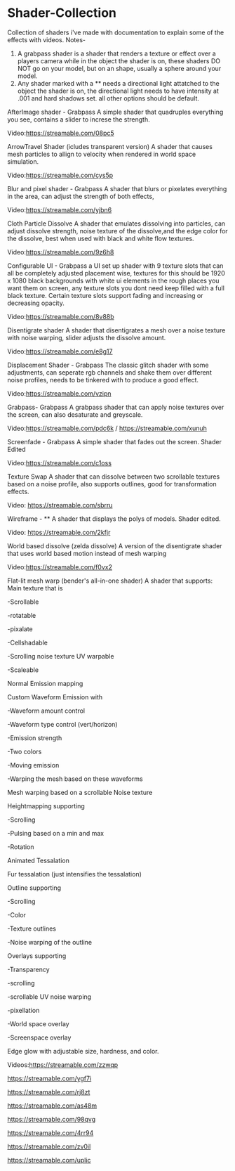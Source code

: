# Shader-Collection
Collection of shaders i've made with documentation to explain some of the effects with videos.
Notes-
1) A grabpass shader is a shader that renders a texture or effect over a players camera while in the object the shader is on, these shaders DO NOT go on your model, but on an shape, usually a sphere around your model.
2) Any shader marked with a ** needs a directional light attatched to the object the shader is on, the directional light needs to have intensity at .001 and hard shadows set. all other options should be default.

AfterImage shader - Grabpass
A simple shader that quadruples everything you see, contains a slider to increse the strength.

Video:https://streamable.com/08pc5

ArrowTravel Shader (icludes transparent version)
A shader that causes mesh particles to allign to velocity when rendered in world space simulation.

Video:https://streamable.com/cys5p

Blur and pixel shader - Grabpass
A shader that blurs or pixelates everything in the area, can adjust the strength of both effects,

Video:https://streamable.com/yjbn6

Cloth Particle Dissolve
A shader that emulates dissolving into particles, can adjust dissolve strength, noise texture of the dissolve,and the edge color for the dissolve, best when used with black and white flow textures.

Video:https://streamable.com/9z6h8

Configurable UI - Grabpass
a UI set up shader with 9 texture slots that can all be completely adjusted placement wise, textures for this should be 1920 x 1080 black backgrounds with white ui elements in the rough places you want them on screen, any texture slots you dont need keep filled with a full black texture. Certain texture slots support fading and increasing or decreasing opacity.

Video:https://streamable.com/8v88b

Disentigrate shader
A shader that disentigrates a mesh over a noise texture with noise warping, slider adjusts the dissolve amount.

Video:https://streamable.com/e8g17

Displacement Shader - Grabpass
The classic glitch shader with some adjustments, can seperate rgb channels and shake them over different noise profiles, needs to be tinkered with to produce a good effect.

Video:https://streamable.com/vzipn

Grabpass- Grabpass
A grabpass shader that can apply noise textures over the screen, can also desaturate and greyscale.

Video:https://streamable.com/pdc6k / https://streamable.com/xunuh

Screenfade - Grabpass
A simple shader that fades out the screen. Shader Edited

Video:https://streamable.com/c1oss 

Texture Swap
A shader that can dissolve between two scrollable textures based on a noise profile, also supports outlines, good for transformation effects.

Video: https://streamable.com/sbrru

Wireframe - **
A shader that displays the polys of models. Shader edited.

Video: https://streamable.com/2kfjr

World based dissolve (zelda dissolve)
A version of the disentigrate shader that uses world based motion instead of mesh warping

Video:https://streamable.com/f0vx2

Flat-lit mesh warp (bender's all-in-one shader)
A shader that supports:
Main texture that is
 
 -Scrollable
 
 -rotatable
 
 -pixalate
 
 -Cellshadable
 
 -Scrolling noise texture UV warpable
 
 -Scaleable

Normal Emission mapping

Custom Waveform Emission with
 
 -Waveform amount control
 
 -Waveform type control (vert/horizon)
 
 -Emission strength
 
 -Two colors
 
 -Moving emission
 
 -Warping the mesh based on these waveforms

Mesh warping based on a scrollable Noise texture

Heightmapping supporting

-Scrolling

-Pulsing based on a min and max

-Rotation

Animated Tessalation

Fur tessalation (just intensifies the tessalation)

Outline supporting

-Scrolling

-Color

-Texture outlines

-Noise warping of the outline

Overlays supporting

-Transparency

-scrolling

-scrollable UV noise warping

-pixellation

-World space overlay

-Screenspace overlay

Edge glow with adjustable size, hardness, and color.

Videos:https://streamable.com/zzwqp

https://streamable.com/ygf7i

https://streamable.com/rj8zt

https://streamable.com/as48m

https://streamable.com/98qvg

https://streamable.com/4rr94

https://streamable.com/zv0il

https://streamable.com/uplic
